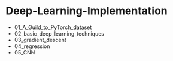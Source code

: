 # Deep-Learning-Implementation
- 01_A_Guild_to_PyTorch_dataset
- 02_basic_deep_learning_techniques
- 03_gradient_descent
- 04_regression
- 05_CNN

